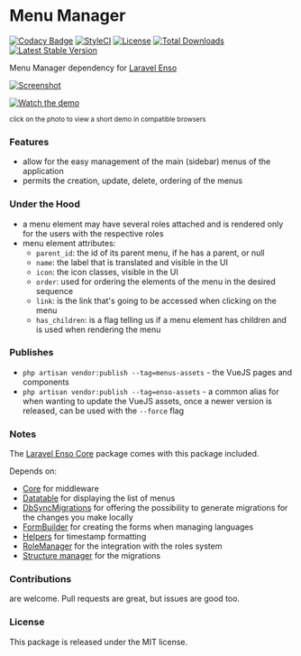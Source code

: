 <!--h-->
# Menu Manager
[![Codacy Badge](https://api.codacy.com/project/badge/Grade/3f2ff01a8dc04044a13c6f4fbb9e21bd)](https://www.codacy.com/app/laravel-enso/MenuManager?utm_source=github.com&utm_medium=referral&utm_content=laravel-enso/MenuManager&utm_campaign=badger)
[![StyleCI](https://styleci.io/repos/94800927/shield?branch=master)](https://styleci.io/repos/94800927)
[![License](https://poser.pugx.org/laravel-enso/menumanager/license)](https://https://packagist.org/packages/laravel-enso/menumanager)
[![Total Downloads](https://poser.pugx.org/laravel-enso/menumanager/downloads)](https://packagist.org/packages/laravel-enso/menumanager)
[![Latest Stable Version](https://poser.pugx.org/laravel-enso/menumanager/version)](https://packagist.org/packages/laravel-enso/menumanager)
<!--/h-->

Menu Manager dependency for [Laravel Enso](https://github.com/laravel-enso/Enso)

[![Screenshot](https://laravel-enso.github.io/menumanager/screenshots/Selection_027_thumb.png)](https://laravel-enso.github.io/menumanager/screenshots/Selection_027.png)

[![Watch the demo](https://laravel-enso.github.io/menumanager/screenshots/Selection_012_thumb.png)](https://laravel-enso.github.io/menumanager/videos/menu_reorder.webm)

<sup>click on the photo to view a short demo in compatible browsers</sup>

### Features

- allow for the easy management of the main (sidebar) menus of the application
- permits the creation, update, delete, ordering of the menus

### Under the Hood

- a menu element may have several roles attached and is rendered only for the users with the respective roles
- menu element attributes:
  - `parent_id`: the id of its parent menu, if he has a parent, or null
  - `name`: the label that is translated and visible in the UI
  - `icon`: the icon classes, visible in the UI
  - `order`: used for ordering the elements of the menu in the desired sequence
  - `link`: is the link that's going to be accessed when clicking on the menu
  - `has_children`: is a flag telling us if a menu element has children and is used when rendering the menu

### Publishes

- `php artisan vendor:publish --tag=menus-assets` - the VueJS pages and components
- `php artisan vendor:publish --tag=enso-assets` - a common alias for when wanting to update the VueJS assets,
once a newer version is released, can be used with the `--force` flag

### Notes

The [Laravel Enso Core](https://github.com/laravel-enso/Core) package comes with this package included.

Depends on:
 - [Core](https://github.com/laravel-enso/Core) for middleware
 - [Datatable](https://github.com/laravel-enso/Datatable) for displaying the list of menus 
 - [DbSyncMigrations](https://github.com/laravel-enso/DbSyncMigrations) for offering the possibility to generate migrations for the changes you make locally
 - [FormBuilder](https://github.com/laravel-enso/FormBuilder) for creating the forms when managing languages 
 - [Helpers](https://github.com/laravel-enso/Helpers) for timestamp formatting 
 - [RoleManager](https://github.com/laravel-enso/RoleManager) for the integration with the roles system 
 - [Structure manager](https://github.com/laravel-enso/StructureManager) for the migrations

<!--h-->
### Contributions

are welcome. Pull requests are great, but issues are good too.

### License

This package is released under the MIT license.
<!--/h-->